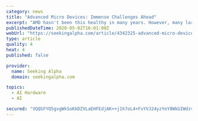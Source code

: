 ```yaml
---
category: news
title: "Advanced Micro Devices: Immense Challenges Ahead"
excerpt: "AMD hasn't been this healthy in many years. However, many large challenges are now emerging. These challenges will grow ever more intense over the next 1.5 year"
publishedDateTime: 2020-05-02T16:01:00Z
webUrl: "https://seekingalpha.com/article/4342325-advanced-micro-devices-immense-challenges-ahead"
type: article
quality: 4
heat: 4
published: false

provider:
  name: Seeking Alpha
  domain: seekingalpha.com

topics:
  - AI Hardware
  - AI

secured: "VQQSFYQ5gvgWkSoKkDZVLaEHFEdjAK++j1h7oL4+FvYVJ24yzYeY8WkGIWdzvSwtzgbVzpCF2dCVWW6CQYlJHtq/oy16hFoFXD3AAPqWqXB9WGzpSdzOsIifphjwNXK9GEuhKUw00nJqnTVqsmRgaYXQiwIA3EAijuo/Y4z8zP9Rz8rJ84bM7VbwSFa/4NqmqxFSmOqQiJ3GUDbt1UnDjd+cg2B7qxWNeQBY6aAqWjukKuUA27Ti6No+Zv/B09I7a6MzG38S4Uzokz4mkAOcgVOvbv3dzhfml8nqdmT+i2e9WwXNUYZOL+R1rd4Wwy934siazHm2a1ppNajBz/LE660phw/9aUoIOogjZFozRslSZ9crxRcD+oqYYfGWXi1zCSoRo2/rdHeS4ykzcuIxIjwHMs7tDHK6PB6Xz3LZnixkJVzRz6TXTIbVi74JnstPGde6SRckELutWC3wIUCEy1diUfON/Ks/XRKd9B//PyU=;9vPBeDn3pYOjUm50/8YD/g=="
---
```



